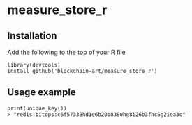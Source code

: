 # measure_store_r
## Installation

Add the following to the top of your R file
```
library(devtools)
install_github('blockchain-art/measure_store_r')
```

## Usage example
```
print(unique_key())
> "redis:bitops:c6f57338hd1e6b20b8380hg8i26b3fhc5g2iea3c"
```
